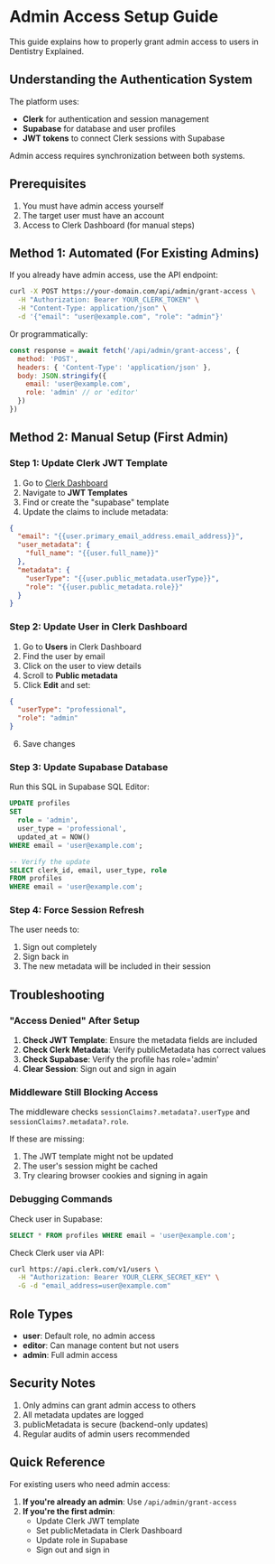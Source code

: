# Admin Access Setup Guide

This guide explains how to properly grant admin access to users in Dentistry Explained.

## Understanding the Authentication System

The platform uses:
- **Clerk** for authentication and session management
- **Supabase** for database and user profiles
- **JWT tokens** to connect Clerk sessions with Supabase

Admin access requires synchronization between both systems.

## Prerequisites

1. You must have admin access yourself
2. The target user must have an account
3. Access to Clerk Dashboard (for manual steps)

## Method 1: Automated (For Existing Admins)

If you already have admin access, use the API endpoint:

```bash
curl -X POST https://your-domain.com/api/admin/grant-access \
  -H "Authorization: Bearer YOUR_CLERK_TOKEN" \
  -H "Content-Type: application/json" \
  -d '{"email": "user@example.com", "role": "admin"}'
```

Or programmatically:
```javascript
const response = await fetch('/api/admin/grant-access', {
  method: 'POST',
  headers: { 'Content-Type': 'application/json' },
  body: JSON.stringify({ 
    email: 'user@example.com', 
    role: 'admin' // or 'editor'
  })
})
```

## Method 2: Manual Setup (First Admin)

### Step 1: Update Clerk JWT Template

1. Go to [Clerk Dashboard](https://dashboard.clerk.com/)
2. Navigate to **JWT Templates**
3. Find or create the "supabase" template
4. Update the claims to include metadata:

```json
{
  "email": "{{user.primary_email_address.email_address}}",
  "user_metadata": {
    "full_name": "{{user.full_name}}"
  },
  "metadata": {
    "userType": "{{user.public_metadata.userType}}",
    "role": "{{user.public_metadata.role}}"
  }
}
```

### Step 2: Update User in Clerk Dashboard

1. Go to **Users** in Clerk Dashboard
2. Find the user by email
3. Click on the user to view details
4. Scroll to **Public metadata**
5. Click **Edit** and set:
```json
{
  "userType": "professional",
  "role": "admin"
}
```
6. Save changes

### Step 3: Update Supabase Database

Run this SQL in Supabase SQL Editor:

```sql
UPDATE profiles 
SET 
  role = 'admin',
  user_type = 'professional',
  updated_at = NOW()
WHERE email = 'user@example.com';

-- Verify the update
SELECT clerk_id, email, user_type, role 
FROM profiles 
WHERE email = 'user@example.com';
```

### Step 4: Force Session Refresh

The user needs to:
1. Sign out completely
2. Sign back in
3. The new metadata will be included in their session

## Troubleshooting

### "Access Denied" After Setup

1. **Check JWT Template**: Ensure the metadata fields are included
2. **Check Clerk Metadata**: Verify publicMetadata has correct values
3. **Check Supabase**: Verify the profile has role='admin'
4. **Clear Session**: Sign out and sign in again

### Middleware Still Blocking Access

The middleware checks `sessionClaims?.metadata?.userType` and `sessionClaims?.metadata?.role`.

If these are missing:
1. The JWT template might not be updated
2. The user's session might be cached
3. Try clearing browser cookies and signing in again

### Debugging Commands

Check user in Supabase:
```sql
SELECT * FROM profiles WHERE email = 'user@example.com';
```

Check Clerk user via API:
```bash
curl https://api.clerk.com/v1/users \
  -H "Authorization: Bearer YOUR_CLERK_SECRET_KEY" \
  -G -d "email_address=user@example.com"
```

## Role Types

- **user**: Default role, no admin access
- **editor**: Can manage content but not users
- **admin**: Full admin access

## Security Notes

1. Only admins can grant admin access to others
2. All metadata updates are logged
3. publicMetadata is secure (backend-only updates)
4. Regular audits of admin users recommended

## Quick Reference

For existing users who need admin access:

1. **If you're already an admin**: Use `/api/admin/grant-access`
2. **If you're the first admin**:
   - Update Clerk JWT template
   - Set publicMetadata in Clerk Dashboard
   - Update role in Supabase
   - Sign out and sign in